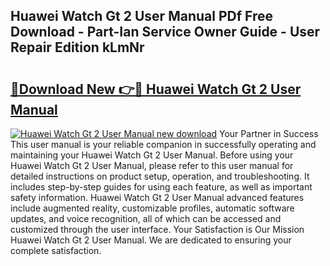 ## Huawei Watch Gt 2 User Manual PDf Free Download - Part-Ian Service Owner Guide - User Repair Edition kLmNr

# <h2><a href="http://cf19238.oget.top/?id=Huawei+Watch+Gt+2+User+Manual">🔗Download New 👉🔴 Huawei Watch Gt 2 User Manual</a></h2>

[![Huawei Watch Gt 2 User Manual new download](https://i.imgur.com/5g1atiW.png)](http://cf19238.oget.top/?id=Huawei+Watch+Gt+2+User+Manual)
Your Partner in Success This user manual is your reliable companion in successfully operating and maintaining your Huawei Watch Gt 2 User Manual. Before using your Huawei Watch Gt 2 User Manual, please refer to this user manual for detailed instructions on product setup, operation, and troubleshooting. It includes step-by-step guides for using each feature, as well as important safety information. Huawei Watch Gt 2 User Manual advanced features include augmented reality, customizable profiles, automatic software updates, and voice recognition, all of which can be accessed and customized through the user interface. Your Satisfaction is Our Mission Huawei Watch Gt 2 User Manual. We are dedicated to ensuring your complete satisfaction.
